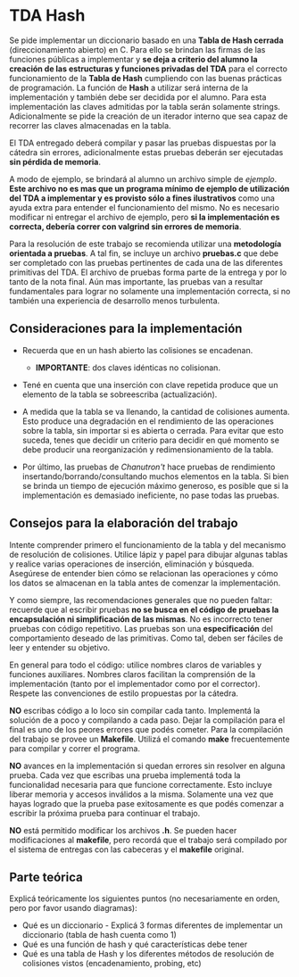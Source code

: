 # TDA Hash

Se pide implementar un diccionario basado en una **Tabla de Hash cerrada** (direccionamiento abierto) en C. Para ello se brindan las firmas de las funciones públicas a implementar y **se deja a criterio del alumno la creación de las estructuras y funciones privadas del TDA** para el correcto funcionamiento de la **Tabla de Hash** cumpliendo con las buenas prácticas de programación. La función de **Hash** a utilizar será interna de la implementación y también debe ser decidida por el alumno. Para esta implementación las claves admitidas por la tabla serán solamente strings. Adicionalmente se pide la creación de un iterador interno que sea capaz de recorrer las claves almacenadas en la tabla.

El TDA entregado deberá compilar y pasar las pruebas dispuestas por la cátedra sin errores, adicionalmente estas pruebas deberán ser ejecutadas **sin pérdida de memoria**.

A modo de ejemplo, se brindará al alumno un archivo simple de _ejemplo_. **Este archivo no es mas que un programa mínimo de ejemplo de utilización del TDA a implementar y es provisto sólo a fines ilustrativos** como una ayuda extra para entender el funcionamiento del mismo. No es necesario modificar ni entregar el archivo de ejemplo, pero **si la implementación es correcta, debería correr con valgrind sin errores de memoria**.

Para la resolución de este trabajo se recomienda utilizar una **metodología orientada a pruebas**. A tal fin, se incluye un archivo **pruebas.c** que debe ser completado con las pruebas pertinentes de cada una de las diferentes primitivas del TDA. El archivo de pruebas forma parte de la entrega y por lo tanto de la nota final. Aún mas importante, las pruebas van a resultar fundamentales para lograr no solamente una implementación correcta, si no también una experiencia de desarrollo menos turbulenta.

## Consideraciones para la implementación
  - Recuerda que en un hash abierto las colisiones se encadenan. 
    - **IMPORTANTE**: dos claves idénticas no colisionan.
  - Tené en cuenta que una inserción con clave repetida produce que un elemento de la tabla se sobreescriba (actualización).
  - A medida que la tabla se va llenando, la cantidad de colisiones aumenta. Esto produce una degradación en el rendimiento de las operaciones sobre la tabla, sin importar si es abierta o cerrada. Para evitar que esto suceda, tenes que decidir un criterio para decidir en qué momento se debe producir una reorganización y redimensionamiento de la tabla.

  - Por último, las pruebas de *Chanutron't* hace pruebas de rendimiento insertando/borrando/consultando muchos elementos en la tabla. Si bien se brinda un tiempo de ejecución máximo generoso, es posible que si la implementación es demasiado ineficiente, no pase todas las pruebas.

## Consejos para la elaboración del trabajo

Intente comprender primero el funcionamiento de la tabla y del mecanismo de resolución de colisiones. Utilice lápiz y papel para dibujar algunas tablas y realice varias operaciones de inserción, eliminación y búsqueda. Asegúrese de entender bien cómo se relacionan las operaciones y cómo los datos se almacenan en la tabla antes de comenzar la implementación.

Y como siempre, las recomendaciones generales que no pueden faltar: recuerde que al escribir pruebas **no se busca en el código de pruebas la encapsulación ni simplificación de las mismas**. No es incorrecto tener pruebas con código repetitivo. Las pruebas son una **especificación** del comportamiento deseado de las primitivas. Como tal, deben ser fáciles de leer y entender su objetivo.

En general para todo el código: utilice nombres claros de variables y funciones auxiliares. Nombres claros facilitan la comprensión de la implementación (tanto por el implementador como por el corrector). Respete las convenciones de estilo propuestas por la cátedra.

**NO** escribas código a lo loco sin compilar cada tanto. Implementá la solución de a poco y compilando a cada paso. Dejar la compilación para el final es uno de los peores errores que podés cometer. Para la compilación del trabajo se provee un **Makefile**. Utilizá el comando **make** frecuentemente para compilar y correr el programa.

**NO** avances en la implementación si quedan errores sin resolver en alguna prueba. Cada vez que escribas una prueba implementá toda la funcionalidad necesaria para que funcione correctamente. Esto incluye liberar memoria y accesos inválidos a la misma. Solamente una vez que hayas logrado que la prueba pase exitosamente es que podés comenzar a escribir la próxima prueba para continuar el trabajo.

**NO** está permitido modificar los archivos **.h**. Se pueden hacer modificaciones al **makefile**, pero recordá que el trabajo será compilado por el sistema de entregas con las cabeceras y el **makefile** original.

## Parte teórica

Explicá teóricamente los siguientes puntos (no necesariamente en orden, pero por favor usando diagramas):

   - Qué es un diccionario
    - Explicá 3 formas diferentes de implementar un diccionario (tabla de hash cuenta como 1)
   - Qué es una función de hash y qué características debe tener
   - Qué es una tabla de Hash y los diferentes métodos de resolución de colisiones vistos (encadenamiento, probing, etc)
